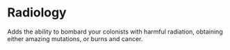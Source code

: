 # Radiology

Adds the ability to bombard your colonists with harmful radiation, obtaining either amazing mutations, or burns and cancer.
